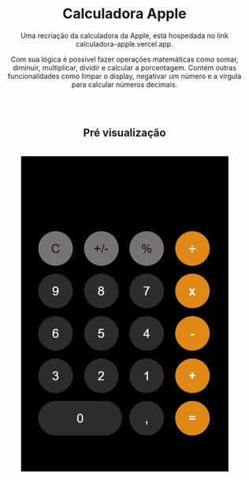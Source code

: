 <div align="center">
<h1>Calculadora Apple</h1>

<p>Uma recriação da calculadora da Apple, está hospedada no link <a>calculadora-apple.vercel.app</a>.</p>

<p>Com sua lógica é possível fazer operações matemáticas como somar, diminuir, multiplicar, dividir e calcular a porcentagem. Contém outras funcionalidades como limpar o display, negativar um número e a vírgula para calcular números decimais.</p>
</div>
<br>
<br>

<div align="center">
<h2>Pré visualização</h2>
<br>
<img src="images/imgCalculadora.jpg" align="center" >

